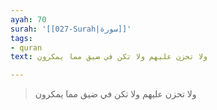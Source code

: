 ```yaml
---
ayah: 70
surah: '[[027-Surah|سورة]]'
tags:
- quran
text: ولا تحزن عليهم ولا تكن في ضيق مما يمكرون

---
```

> ولا تحزن عليهم ولا تكن في ضيق مما يمكرون

